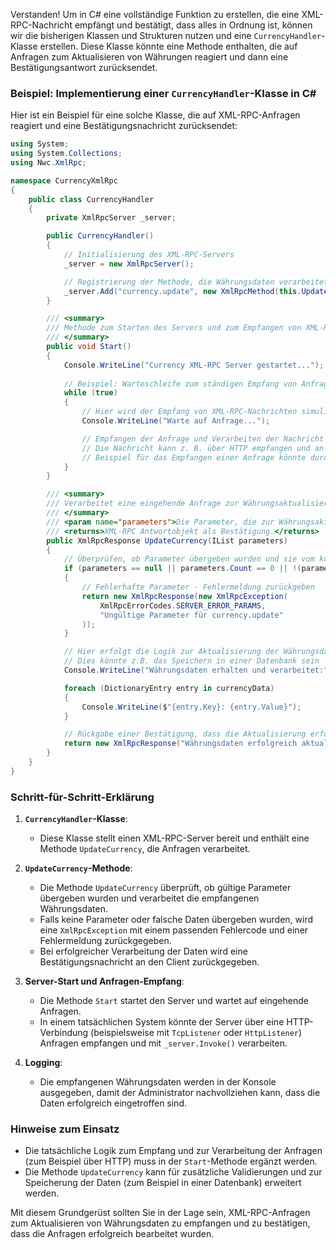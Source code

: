 Verstanden! Um in C# eine vollständige Funktion zu erstellen, die eine XML-RPC-Nachricht empfängt und bestätigt, dass alles in Ordnung ist, können wir die bisherigen Klassen und Strukturen nutzen und eine `CurrencyHandler`-Klasse erstellen. Diese Klasse könnte eine Methode enthalten, die auf Anfragen zum Aktualisieren von Währungen reagiert und dann eine Bestätigungsantwort zurücksendet.

### Beispiel: Implementierung einer `CurrencyHandler`-Klasse in C#

Hier ist ein Beispiel für eine solche Klasse, die auf XML-RPC-Anfragen reagiert und eine Bestätigungsnachricht zurücksendet:

```csharp
using System;
using System.Collections;
using Nwc.XmlRpc;

namespace CurrencyXmlRpc
{
    public class CurrencyHandler
    {
        private XmlRpcServer _server;

        public CurrencyHandler()
        {
            // Initialisierung des XML-RPC-Servers
            _server = new XmlRpcServer();

            // Registrierung der Methode, die Währungsdaten verarbeitet
            _server.Add("currency.update", new XmlRpcMethod(this.UpdateCurrency));
        }

        /// <summary>
        /// Methode zum Starten des Servers und zum Empfangen von XML-RPC-Anfragen
        /// </summary>
        public void Start()
        {
            Console.WriteLine("Currency XML-RPC Server gestartet...");
            
            // Beispiel: Warteschleife zum ständigen Empfang von Anfragen
            while (true)
            {
                // Hier wird der Empfang von XML-RPC-Nachrichten simuliert
                Console.WriteLine("Warte auf Anfrage...");

                // Empfangen der Anfrage und Verarbeiten der Nachricht
                // Die Nachricht kann z. B. über HTTP empfangen und an _server.Invoke() übergeben werden
                // Beispiel für das Empfangen einer Anfrage könnte durch TcpListener implementiert werden
            }
        }

        /// <summary>
        /// Verarbeitet eine eingehende Anfrage zur Währungsaktualisierung.
        /// </summary>
        /// <param name="parameters">Die Parameter, die zur Währungsaktualisierung gesendet werden.</param>
        /// <returns>XML-RPC Antwortobjekt als Bestätigung.</returns>
        public XmlRpcResponse UpdateCurrency(IList parameters)
        {
            // Überprüfen, ob Parameter übergeben wurden und sie vom korrekten Typ sind
            if (parameters == null || parameters.Count == 0 || !(parameters[0] is Hashtable currencyData))
            {
                // Fehlerhafte Parameter - Fehlermeldung zurückgeben
                return new XmlRpcResponse(new XmlRpcException(
                    XmlRpcErrorCodes.SERVER_ERROR_PARAMS,
                    "Ungültige Parameter für currency.update"
                ));
            }

            // Hier erfolgt die Logik zur Aktualisierung der Währungsdaten
            // Dies könnte z.B. das Speichern in einer Datenbank sein
            Console.WriteLine("Währungsdaten erhalten und verarbeitet:");

            foreach (DictionaryEntry entry in currencyData)
            {
                Console.WriteLine($"{entry.Key}: {entry.Value}");
            }

            // Rückgabe einer Bestätigung, dass die Aktualisierung erfolgreich war
            return new XmlRpcResponse("Währungsdaten erfolgreich aktualisiert");
        }
    }
}
```

### Schritt-für-Schritt-Erklärung

1. **`CurrencyHandler`-Klasse**: 
   - Diese Klasse stellt einen XML-RPC-Server bereit und enthält eine Methode `UpdateCurrency`, die Anfragen verarbeitet.

2. **`UpdateCurrency`-Methode**:
   - Die Methode `UpdateCurrency` überprüft, ob gültige Parameter übergeben wurden und verarbeitet die empfangenen Währungsdaten.
   - Falls keine Parameter oder falsche Daten übergeben wurden, wird eine `XmlRpcException` mit einem passenden Fehlercode und einer Fehlermeldung zurückgegeben.
   - Bei erfolgreicher Verarbeitung der Daten wird eine Bestätigungsnachricht an den Client zurückgegeben.

3. **Server-Start und Anfragen-Empfang**:
   - Die Methode `Start` startet den Server und wartet auf eingehende Anfragen.
   - In einem tatsächlichen System könnte der Server über eine HTTP-Verbindung (beispielsweise mit `TcpListener` oder `HttpListener`) Anfragen empfangen und mit `_server.Invoke()` verarbeiten.

4. **Logging**:
   - Die empfangenen Währungsdaten werden in der Konsole ausgegeben, damit der Administrator nachvollziehen kann, dass die Daten erfolgreich eingetroffen sind.

### Hinweise zum Einsatz

- Die tatsächliche Logik zum Empfang und zur Verarbeitung der Anfragen (zum Beispiel über HTTP) muss in der `Start`-Methode ergänzt werden.
- Die Methode `UpdateCurrency` kann für zusätzliche Validierungen und zur Speicherung der Daten (zum Beispiel in einer Datenbank) erweitert werden.
  
Mit diesem Grundgerüst sollten Sie in der Lage sein, XML-RPC-Anfragen zum Aktualisieren von Währungsdaten zu empfangen und zu bestätigen, dass die Anfragen erfolgreich bearbeitet wurden.